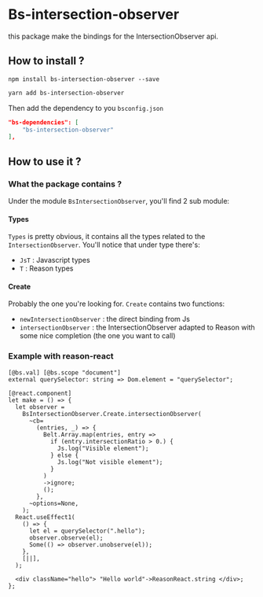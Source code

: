 # Bs-intersection-observer

this package make the bindings for the IntersectionObserver api.

## How to install ?

```
npm install bs-intersection-observer --save
```

```bash
yarn add bs-intersection-observer
```

Then add the dependency to you `bsconfig.json`

```json
"bs-dependencies": [
	"bs-intersection-observer"
],
```

## How to use it ?

### What the package contains ?

Under the module `BsIntersectionObserver`, you'll find 2 sub module:

#### Types

`Types` is pretty obvious, it contains all the types related to the `IntersectionObserver`. You'll notice that under type there's:

-   `JsT` : Javascript types
-   `T` : Reason types

#### Create

Probably the one you're looking for. `Create` contains two functions:

-   `newIntersectionObserver` : the direct binding from Js
-   `intersectionObserver` : the IntersectionObserver adapted to Reason with some nice completion (the one you want to call)

### Example with reason-react

```reason
[@bs.val] [@bs.scope "document"]
external querySelector: string => Dom.element = "querySelector";

[@react.component]
let make = () => {
  let observer =
    BsIntersectionObserver.Create.intersectionObserver(
      ~cb=
        (entries, _) => {
          Belt.Array.map(entries, entry =>
            if (entry.intersectionRatio > 0.) {
              Js.log("Visible element");
            } else {
              Js.log("Not visible element");
            }
          )
          ->ignore;
          ();
        },
      ~options=None,
    );
  React.useEffect1(
    () => {
      let el = querySelector(".hello");
      observer.observe(el);
      Some(() => observer.unobserve(el));
    },
    [||],
  );

  <div className="hello"> "Hello world"->ReasonReact.string </div>;
};
```
